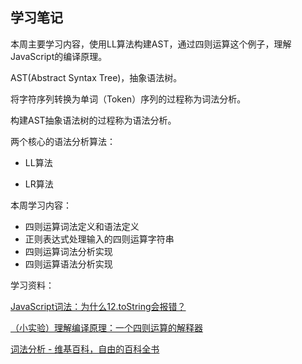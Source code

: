 ## 学习笔记

本周主要学习内容，使用LL算法构建AST，通过四则运算这个例子，理解JavaScript的编译原理。

AST(Abstract Syntax Tree)，抽象语法树。

将字符序列转换为单词（Token）序列的过程称为词法分析。

构建AST抽象语法树的过程称为语法分析。

两个核心的语法分析算法：

* LL算法

* LR算法

  

本周学习内容：

* 四则运算词法定义和语法定义
* 正则表达式处理输入的四则运算字符串
* 四则运算词法分析实现
* 四则运算语法分析实现

学习资料：

[JavaScript词法：为什么12.toString会报错？](https://time.geekbang.org/column/article/86400)

[（小实验）理解编译原理：一个四则运算的解释器](https://time.geekbang.org/column/article/86823)

[词法分析 - 维基百科，自由的百科全书](https://zh.wikipedia.org/wiki/%E8%AF%8D%E6%B3%95%E5%88%86%E6%9E%90)





